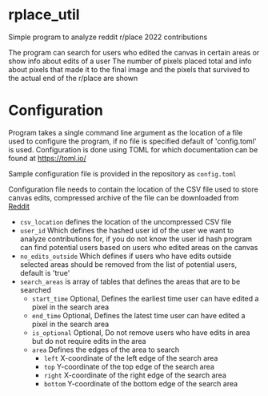 # rplace_util
Simple program to analyze reddit r/place 2022 contributions

The program can search for users who edited the canvas in certain
areas or show info about edits of a user
The number of pixels placed total and info about pixels that made
it to the final image  and the pixels that survived to the actual
end of the r/place are shown

# Configuration
Program takes a single command line argument as the location of
a file used to configure the program, if no file is specified
default of 'config.toml' is used.
Configuration is done using TOML for which documentation can be
found at https://toml.io/

Sample configuration file is provided in the repository as `config.toml`

Configuration file needs to contain the location of the CSV file used to
store canvas edits, compressed archive of the file can be downloaded from 
[Reddit](https://placedata.reddit.com/data/canvas-history/2022_place_canvas_history.csv.gzip)
* `csv_location` defines the location of the uncompressed CSV file
* `user_id` Which defines the hashed user id of the user we want to analyze
contributions for, if you do not know the user id hash program can find
potential users based on users who edited areas on the canvas
* `no_edits_outside` Which defines if users who have edits outside selected areas
should be removed from the list of potential users, default is 'true'
* `search_areas` is array of tables that defines the areas that are to be searched
    * `start_time` Optional, Defines the earliest time user can have edited a pixel in the search area 
    * `end_time` Optional, Defines the latest time user can have edited a pixel in the search area
    * `is_optional` Optional, Do not remove users who have edits in area but do not require edits in the area
    * `area` Defines the edges of the area to search
        * `left` X-coordinate of the left edge of the search area
        * `top` Y-coordinate of the top edge of the search area
        * `right` X-coordinate of the right edge of the search area
        * `bottom` Y-coordinate of the bottom edge of the search area 